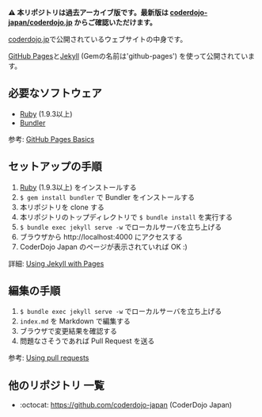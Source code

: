 **:warning: 本リポジトリは過去アーカイブ版です。最新版は [coderdojo-japan/coderdojo.jp](https://github.com/coderdojo-japan/coderdojo.jp) からご確認いただけます。**

[coderdojo.jp](http://coderdojo.jp/)で公開されているウェブサイトの中身です。

[GitHub Pages](https://pages.github.com/)と[Jekyll](http://jekyllrb.com/) (Gemの名前は'github-pages') を使って公開されています。

## 必要なソフトウェア

- [Ruby](https://www.ruby-lang.org/) (1.9.3以上)
- [Bundler](http://bundler.io/)

参考: [GitHub Pages Basics](https://help.github.com/categories/github-pages-basics/)

## セットアップの手順

1. [Ruby](https://www.ruby-lang.org/) (1.9.3以上) をインストールする
2. `$ gem install bundler` で Bundler をインストールする
3. 本リポジトリを clone する
4. 本リポジトリのトップディレクトリで `$ bundle install` を実行する
5. `$ bundle exec jekyll serve -w` でローカルサーバを立ち上げる
6. ブラウザから http://localhost:4000 にアクセスする
7. CoderDojo Japan のページが表示されていれば OK :)

詳細: [Using Jekyll with Pages](https://help.github.com/articles/using-jekyll-with-pages/)

## 編集の手順

1. `$ bundle exec jekyll serve -w` でローカルサーバを立ち上げる
2. `index.md` を Markdown で編集する
3. ブラウザで変更結果を確認する
4. 問題なさそうであれば Pull Request を送る

参考: [Using pull requests](https://help.github.com/articles/using-pull-requests/)


## 他のリポジトリ 一覧

- :octocat: https://github.com/coderdojo-japan (CoderDojo Japan)
